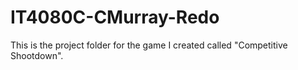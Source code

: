# IT4080C-CMurray-Redo
This is the project folder for the game I created called "Competitive Shootdown". 
